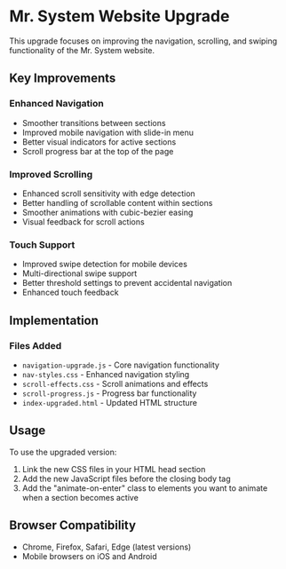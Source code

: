 # Mr. System Website Upgrade

This upgrade focuses on improving the navigation, scrolling, and swiping functionality of the Mr. System website.

## Key Improvements

### Enhanced Navigation
- Smoother transitions between sections
- Improved mobile navigation with slide-in menu
- Better visual indicators for active sections
- Scroll progress bar at the top of the page

### Improved Scrolling
- Enhanced scroll sensitivity with edge detection
- Better handling of scrollable content within sections
- Smoother animations with cubic-bezier easing
- Visual feedback for scroll actions

### Touch Support
- Improved swipe detection for mobile devices
- Multi-directional swipe support
- Better threshold settings to prevent accidental navigation
- Enhanced touch feedback

## Implementation

### Files Added
- `navigation-upgrade.js` - Core navigation functionality
- `nav-styles.css` - Enhanced navigation styling
- `scroll-effects.css` - Scroll animations and effects
- `scroll-progress.js` - Progress bar functionality
- `index-upgraded.html` - Updated HTML structure

## Usage

To use the upgraded version:
1. Link the new CSS files in your HTML head section
2. Add the new JavaScript files before the closing body tag
3. Add the "animate-on-enter" class to elements you want to animate when a section becomes active

## Browser Compatibility
- Chrome, Firefox, Safari, Edge (latest versions)
- Mobile browsers on iOS and Android